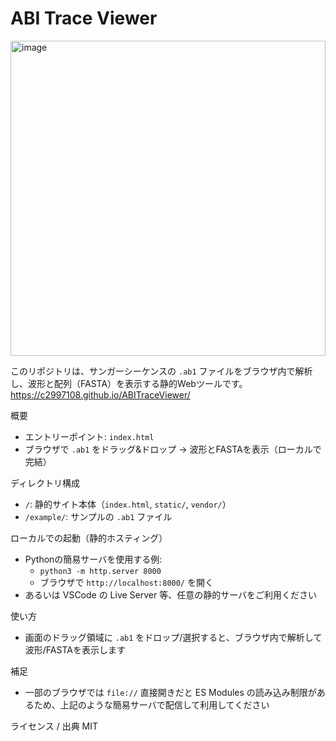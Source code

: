 # ABI Trace Viewer

<img width="504" alt="image" src="https://github.com/user-attachments/assets/2e77b7a8-17a3-4f7e-afa4-b4b8f82e18f8" />

このリポジトリは、サンガーシーケンスの `.ab1` ファイルをブラウザ内で解析し、波形と配列（FASTA）を表示する静的Webツールです。
https://c2997108.github.io/ABITraceViewer/

概要
- エントリーポイント: `index.html`
- ブラウザで `.ab1` をドラッグ&ドロップ → 波形とFASTAを表示（ローカルで完結）

ディレクトリ構成
- `/`: 静的サイト本体（`index.html`, `static/`, `vendor/`）
- `/example/`: サンプルの `.ab1` ファイル

ローカルでの起動（静的ホスティング）
- Pythonの簡易サーバを使用する例:
  - `python3 -m http.server 8000`
  - ブラウザで `http://localhost:8000/` を開く
- あるいは VSCode の Live Server 等、任意の静的サーバをご利用ください

使い方
- 画面のドラッグ領域に `.ab1` をドロップ/選択すると、ブラウザ内で解析して波形/FASTAを表示します

補足
- 一部のブラウザでは `file://` 直接開きだと ES Modules の読み込み制限があるため、上記のような簡易サーバで配信して利用してください

ライセンス / 出典
MIT
